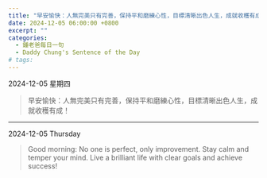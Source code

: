 ```yaml
---
title: "早安愉快：人無完美只有完善，保持平和磨練心性，目標清晰出色人生，成就收穫有成！ <br> Good morning: No one is perfect, only improvement. Stay calm and temper your mind. Live a brilliant life with clear goals and achieve success!"
date: 2024-12-05 06:00:00 +0800
excerpt: ""
categories:
  - 鍾老爸每日一句
  - Daddy Chung's Sentence of the Day
# tags:
---
```


2024-12-05 星期四

> 早安愉快：人無完美只有完善，保持平和磨練心性，目標清晰出色人生，成就收穫有成！

---

2024-12-05 Thursday

> Good morning: No one is perfect, only improvement. Stay calm and temper your mind. Live a brilliant life with clear goals and achieve success!

